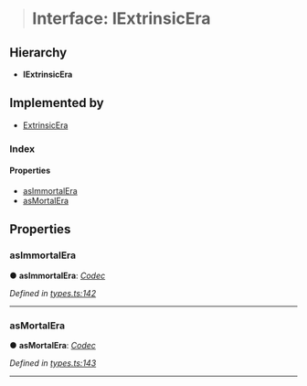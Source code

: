 > # Interface: IExtrinsicEra

## Hierarchy

* **IExtrinsicEra**

## Implemented by

* [ExtrinsicEra](../classes/_type_extrinsicera_.extrinsicera.md)

### Index

#### Properties

* [asImmortalEra](_types_.iextrinsicera.md#asimmortalera)
* [asMortalEra](_types_.iextrinsicera.md#asmortalera)

## Properties

###  asImmortalEra

● **asImmortalEra**: *[Codec](_types_.codec.md)*

*Defined in [types.ts:142](https://github.com/polkadot-js/api/blob/d027eb0/packages/types/src/types.ts#L142)*

___

###  asMortalEra

● **asMortalEra**: *[Codec](_types_.codec.md)*

*Defined in [types.ts:143](https://github.com/polkadot-js/api/blob/d027eb0/packages/types/src/types.ts#L143)*

___
